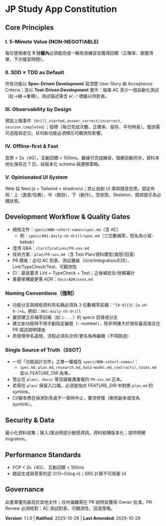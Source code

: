 # JP Study App Constitution

## Core Principles

### I. 5-Minute Value (NON-NEGOTIABLE)
每位使用者在 **5 分鐘內**必須能完成一輪有效練習並獲得回饋（正確率、錯題清單、下次複習時間）。

### II. SDD × TDD as Default
所有功能以 **Spec-Driven Development** 寫清楚 User Story 與 Acceptance Criteria；並以 **Test-Driven Development** 實作：每條 AC 至少一個自動化測試（紅→綠→重構）。測試描述需含 `AC-?` 標籤以供對表。

### III. Observability by Design
預設上報事件（`drill_started`, `answer_correct/incorrect`, `session_completed`）；指標（每日完成次數、正確率、留存、平均時長）。錯誤需可追蹤與定位。任何新功能必須標示可觀測性影響。

### IV. Offline-first & Fast
首屏 < 2s（4G），互動回饋 < 100ms。離線可完成練習，復網自動同步。資料本地化保存近 7 日，採版本化 schema 與遷移策略。

### V. Opinionated UI System
Web 採 Next.js + Tailwind + shadcn/ui；禁止自創 UI 庫與隨意色票。固定布局：上（進度/任務）、中（題目）、下（動作）。空狀態、Skeleton、錯誤提示為必備狀態。

## Development Workflow & Quality Gates
- 規格文件：`specs/NNN-<short-name>/spec.md`（含 AC）
  - 例：`specs/001-daily-n5-drill/spec.md`（三位數補零，短名為小寫-kebab）
- 澄清 Q&A：`clarifications/FR-xxx.md`
- 技術方案：`plan/FR-xxx.md`（含 Test Plan/資料模型/風險/回滾）
- PR 模板：必勾 AC 對表、測試層級（Unit/Integration/E2E）、Lint/TypeCheck/Test、可觀測性
- CI：最低要求 Lint + TypeCheck + Test；之後補安全/依賴審計
- 重要架構變更需 ADR：`docs/ADR/xxxx.md`

### Naming Conventions（強制）
- 功能分支與規格資料夾名稱必須為 3 位數補零前綴：`^[0-9]{3}-[a-z0-9-]+$`，例如：`001-daily-n5-drill`
- 嚴禁建立非補零前綴（如 `1-...`）的 specs 目錄或分支
- 建立新功能時不得手動指定編號（--number），除非明確大於現存最高值且在 PR 描述說明理由
- 若發現命名違規，流程必須先合併/更名後再繼續（不得跳過）

### Single Source of Truth（SSOT）
- 一切「功能設計文件」之單一權威在 `specs/NNN-<short-name>/`：
  - `spec.md`, `plan.md`, `research.md`, `data-model.md`, `contracts/`, `tasks.md` 皆以 FEATURE_DIR 為準。
- 禁止在 `plan/`、`docs/` 等目錄維護重複的 `FR-xxx.md` 正本。
- 若需在 `plan/` 保留入口檔，必須是指向 FEATURE_DIR 中對應 `plan.md` 的 symlink。
- CI/腳本應在偵測到多處不一致時中止，要求修復（刪除副本或改為 symlink）。

## Security & Data
最小化資料收集；匯入/匯出時提示敏感資訊。資料結構版本化；提供明確 migration。

## Performance Standards
- FCP < 2s（4G）、互動回饋 < 100ms
- 題目生成與答案判定 O(1)~O(log n)；SRS 計算不可阻塞 UI

## Governance
此憲章優先級高於其他文件；任何偏離需在 PR 說明並獲得 Owner 批准。PR Review 必須核對：AC 測試對表、可觀測性、回滾策略。

**Version**: 1.1.0 | **Ratified**: 2025-10-28 | **Last Amended**: 2025-10-29
